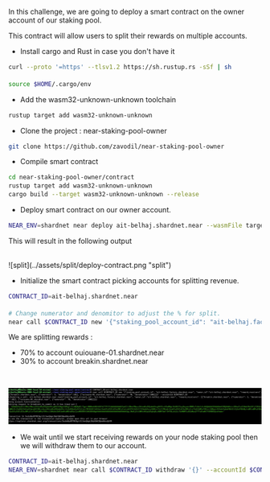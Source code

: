 
In this challenge, we are going to  deploy a smart contract on the owner account of our staking pool.

This contract will allow users to split their rewards on multiple accounts.


* Install cargo and Rust in case you don't have it

 ```bash
curl --proto '=https' --tlsv1.2 https://sh.rustup.rs -sSf | sh

source $HOME/.cargo/env
```


* Add the wasm32-unknown-unknown toolchain

 ```bash
rustup target add wasm32-unknown-unknown
```

* Clone the project : near-staking-pool-owner

 ```bash
git clone https://github.com/zavodil/near-staking-pool-owner
```

* Compile smart contract

 ```bash
cd near-staking-pool-owner/contract
rustup target add wasm32-unknown-unknown
cargo build --target wasm32-unknown-unknown --release
```


* Deploy smart contract on our owner account.
 ```bash
NEAR_ENV=shardnet near deploy ait-belhaj.shardnet.near --wasmFile target/wasm32-unknown-unknown/release/contract.wasm
```

This will result in the following output

<br/>
   ![split](../assets/split/deploy-contract.png "split")
<br/>


* Initialize the smart contract picking accounts for splitting revenue.


 ```bash
CONTRACT_ID=ait-belhaj.shardnet.near

# Change numerator and denomitor to adjust the % for split.
near call $CONTRACT_ID new '{"staking_pool_account_id": "ait-belhaj.factory.shardnet.near", "owner_id":"ait-belhaj.shardnet.near", "reward_receivers": [["breakin.shardnet.near", {"numerator": 3, "denominator":10}], ["ouiouane-01.shardnet.near", {"numerator": 70, "denominator":100}]]}' --accountId $CONTRACT_ID
```

We are splitting rewards :

- 70% to account ouiouane-01.shardnet.near
- 30% to account breakin.shardnet.near


 <br/>

   ![split](../assets/split/splitting.png "split")
<br/>

* We wait until we start receiving rewards on your node staking pool then we will withdraw them to our account.


 ```bash
CONTRACT_ID=ait-belhaj.shardnet.near
NEAR_ENV=shardnet near call $CONTRACT_ID withdraw '{}' --accountId $CONTRACT_ID --gas 200000000000000
```



